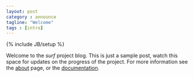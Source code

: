 ```yaml
---
layout: post
category : announce
tagline: "Welcome"
tags : [intro]
---
```

{% include JB/setup %}

Welcome to the _surf_ project blog. This is just a sample post, watch this space for updates on the progress of the project. For more information see the [about](about.html) page, or the [documentation](documentation.html).

